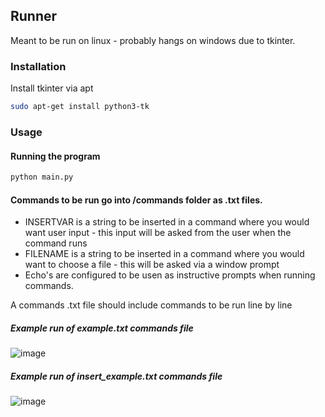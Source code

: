 ## Runner

Meant to be run on linux - probably hangs on windows due to tkinter.

### Installation
Install tkinter via apt
```bash
sudo apt-get install python3-tk
```

### Usage
#### Running the program
```bash
python main.py
```

#### Commands to be run go into /commands folder as .txt files.
 - INSERTVAR is a string to be inserted in a command where you would want user input - this input will be asked from the user when the command runs
 - FILENAME is a string to be inserted in a command where you would want to choose a file - this will be asked via a window prompt
 - Echo's are configured to be usen as instructive prompts when running commands.

A commands .txt file should include commands to be run line by line </br>
##### Example run of example.txt commands file
![image](https://github.com/kujuh3/cmd-runner/assets/66220187/850c3873-3e34-4f85-84a1-9192dee9b4d2)

##### Example run of insert_example.txt commands file
![image](https://github.com/kujuh3/cmd-runner/assets/66220187/3d739ce7-3ba7-4c4d-936a-8f179bd921be)
